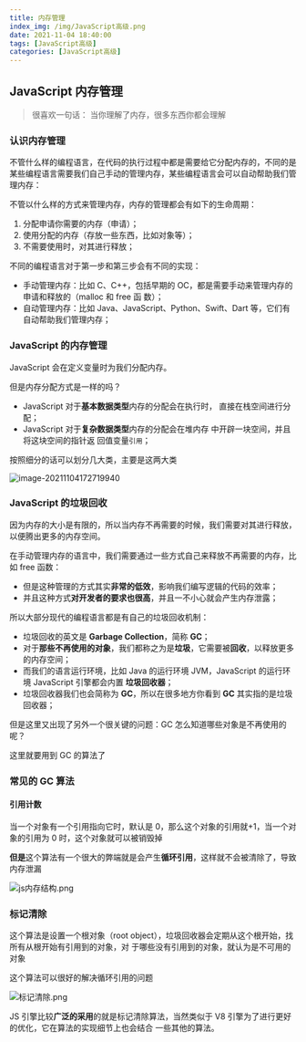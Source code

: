 ```yaml
---
title: 内存管理
index_img: /img/JavaScript高级.png
date: 2021-11-04 18:40:00
tags: [JavaScript高级]
categories: [JavaScript高级]
---
```


## JavaScript 内存管理

> 很喜欢一句话： 当你理解了内存，很多东西你都会理解

### 认识内存管理

不管什么样的编程语言，在代码的执行过程中都是需要给它分配内存的，不同的是某些编程语言需要我们自己手动的管理内存，某些编程语言会可以自动帮助我们管理内存：

不管以什么样的方式来管理内存，内存的管理都会有如下的生命周期：

1. 分配申请你需要的内存（申请）；
2. 使用分配的内存（存放一些东西，比如对象等）；
3. 不需要使用时，对其进行释放；

不同的编程语言对于第一步和第三步会有不同的实现：

- 手动管理内存：比如 C、C++，包括早期的 OC，都是需要手动来管理内存的申请和释放的（malloc 和 free 函 数）；
- 自动管理内存：比如 Java、JavaScript、Python、Swift、Dart 等，它们有自动帮助我们管理内存；

### JavaScript 的内存管理

JavaScript 会在定义变量时为我们分配内存。

但是内存分配方式是一样的吗？

- JavaScript 对于**基本数据类型**内存的分配会在执行时， 直接在栈空间进行分配；
- JavaScript 对于**复杂数据类型**内存的分配会在堆内存 中开辟一块空间，并且将这块空间的指针返 回值变量`引用`；

按照细分的话可以划分几大类，主要是这两大类

![image-20211104172719940](C:\Users\Administrator\AppData\Roaming\Typora\typora-user-images\image-20211104172719940.png)

### JavaScript 的垃圾回收

因为内存的大小是有限的，所以当内存不再需要的时候，我们需要对其进行释放，以便腾出更多的内存空间。

在手动管理内存的语言中，我们需要通过一些方式自己来释放不再需要的内存，比如 free 函数：

- 但是这种管理的方式其实**非常的低效**，影响我们编写逻辑的代码的效率；
- 并且这种方式**对开发者的要求也很高**，并且一不小心就会产生内存泄露；

所以大部分现代的编程语言都是有自己的垃圾回收机制：

- 垃圾回收的英文是 **Garbage Collection**，简称 **GC**；
- 对于**那些不再使用的对象**，我们都称之为是**垃圾**，它需要被**回收**，以释放更多的内存空间；
- 而我们的语言运行环境，比如 Java 的运行环境 JVM，JavaScript 的运行环境 JavaScript 引擎都会内置 **垃圾回收器**；
- 垃圾回收器我们也会简称为 **GC**，所以在很多地方你看到 **GC** 其实指的是垃圾回收器；

但是这里又出现了另外一个很关键的问题：GC 怎么知道哪些对象是不再使用的呢？

这里就要用到 GC 的算法了

### 常见的 GC 算法

#### 引用计数

当一个对象有一个引用指向它时，默认是 0，那么这个对象的引用就+1，当一个对象的引用为 0 时，这个对象就可以被销毁掉

**但是**这个算法有一个很大的弊端就是会产生**循环引用**，这样就不会被清除了，导致内存泄漏

![js内存结构.png](https://p1-juejin.byteimg.com/tos-cn-i-k3u1fbpfcp/2bb3bc0d363e4d06be643e7d3b9106c2~tplv-k3u1fbpfcp-watermark.image?)

### 标记清除

这个算法是设置一个根对象（root object），垃圾回收器会定期从这个根开始，找所有从根开始有引用到的对象，对 于哪些没有引用到的对象，就认为是不可用的对象

这个算法可以很好的解决循环引用的问题

![标记清除.png](https://p9-juejin.byteimg.com/tos-cn-i-k3u1fbpfcp/809ce776c2334af3a11df1c29b996cc6~tplv-k3u1fbpfcp-watermark.image?)

JS 引擎比较**广泛的采用**的就是标记清除算法，当然类似于 V8 引擎为了进行更好的优化，它在算法的实现细节上也会结合 一些其他的算法。
